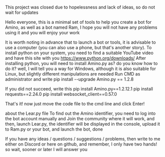 This project was closed due to hopelessness and lack of ideas, so do not wait for updates

Hello everyone, this is a minimal set of tools to help you create a bot for Amino, as well as a bot named Ram, I hope you will not have any problems using it and you will enjoy your work

It is worth noting in advance that to launch a bot or tools, it is advisable to use a computer (you can also use a phone, but that's another story).
To install python on your system, you need to find a suitable YouTube video and have this site with you https://www.python.org/downloads/
After installing python, you will need to install Amino.py
as? do you know how to do it? well, I will tell you a way for Windows, although it is also suitable for Linux, but slightly different manipulations are needed
Run CMD as administrator and write
pip install --upgrade Amino.py == 1.2.8

If you did not succeed, write this
pip install Amino.py==1.2.12.1
pip install requests==2.24.0
pip install websocket_client==0.57.0

That's it! now just move the code file to the cmd line and click Enter!

about the Lear.py file To find out the Amino identifier, you need to log into the bot account manually and Join the community where it will work, and then, launch Lear.py, the identifier will be displayed in the console, upload it to Ram.py or your bot, and launch the bot, done

If you have any ideas / questions / suggestions / problems, then write to me either on Discord or here on github, and remember, I only have two hands! so wait, sooner or later I will answer you

